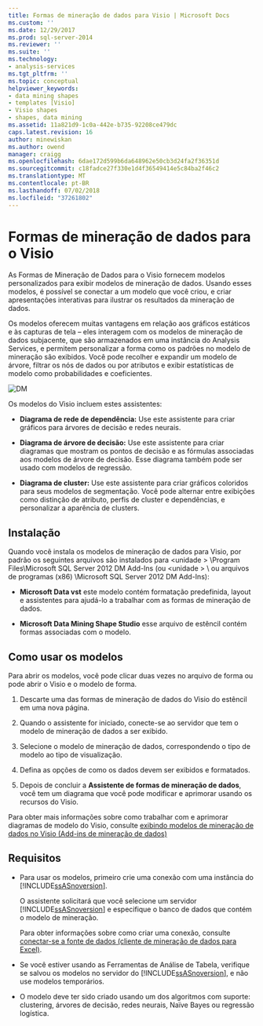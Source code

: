 ```yaml
---
title: Formas de mineração de dados para Visio | Microsoft Docs
ms.custom: ''
ms.date: 12/29/2017
ms.prod: sql-server-2014
ms.reviewer: ''
ms.suite: ''
ms.technology:
- analysis-services
ms.tgt_pltfrm: ''
ms.topic: conceptual
helpviewer_keywords:
- data mining shapes
- templates [Visio]
- Visio shapes
- shapes, data mining
ms.assetid: 11a821d9-1c0a-442e-b735-92208ce479dc
caps.latest.revision: 16
author: minewiskan
ms.author: owend
manager: craigg
ms.openlocfilehash: 6dae172d599b6da648962e50cb3d24fa2f36351d
ms.sourcegitcommit: c18fadce27f330e1d4f36549414e5c84ba2f46c2
ms.translationtype: MT
ms.contentlocale: pt-BR
ms.lasthandoff: 07/02/2018
ms.locfileid: "37261802"
---
```

# <a name="data-mining-shapes-for-visio"></a>Formas de mineração de dados para o Visio
  As Formas de Mineração de Dados para o Visio fornecem modelos personalizados para exibir modelos de mineração de dados. Usando esses modelos, é possível se conectar a um modelo que você criou, e criar apresentações interativas para ilustrar os resultados da mineração de dados.  
  
 Os modelos oferecem muitas vantagens em relação aos gráficos estáticos e às capturas de tela – eles interagem com os modelos de mineração de dados subjacente, que são armazenados em uma instância do Analysis Services, e permitem personalizar a forma como os padrões no modelo de mineração são exibidos. Você pode recolher e expandir um modelo de árvore, filtrar os nós de dados ou por atributos e exibir estatísticas de modelo como probabilidades e coeficientes.  
  
 ![DM](media/dm-stencil.gif "DM")  
  
 Os modelos do Visio incluem estes assistentes:  
  
-   **Diagrama de rede de dependência:** Use este assistente para criar gráficos para árvores de decisão e redes neurais.  
  
-   **Diagrama de árvore de decisão:** Use este assistente para criar diagramas que mostram os pontos de decisão e as fórmulas associadas aos modelos de árvore de decisão. Esse diagrama também pode ser usado com modelos de regressão.  
  
-   **Diagrama de cluster:** Use este assistente para criar gráficos coloridos para seus modelos de segmentação. Você pode alternar entre exibições como distinção de atributo, perfis de cluster e dependências, e personalizar a aparência de clusters.  
  
## <a name="installation"></a>Instalação  
 Quando você instala os modelos de mineração de dados para Visio, por padrão os seguintes arquivos são instalados para \<unidade > \Program Files\Microsoft SQL Server 2012 DM Add-Ins (ou \<unidade > \ ou arquivos de programas (x86) \Microsoft SQL Server 2012 DM Add-Ins):  
  
-   **Microsoft Data vst** este modelo contém formatação predefinida, layout e assistentes para ajudá-lo a trabalhar com as formas de mineração de dados.  
  
-   **Microsoft Data Mining Shape Studio** esse arquivo de estêncil contém formas associadas com o modelo.  
  
## <a name="how-to-use-the-templates"></a>Como usar os modelos  
 Para abrir os modelos, você pode clicar duas vezes no arquivo de forma ou pode abrir o Visio e o modelo de forma.  
  
1.  Descarte uma das formas de mineração de dados do Visio do estêncil em uma nova página.  
  
2.  Quando o assistente for iniciado, conecte-se ao servidor que tem o modelo de mineração de dados a ser exibido.  
  
3.  Selecione o modelo de mineração de dados, correspondendo o tipo de modelo ao tipo de visualização.  
  
4.  Defina as opções de como os dados devem ser exibidos e formatados.  
  
5.  Depois de concluir a **Assistente de formas de mineração de dados**, você tem um diagrama que você pode modificar e aprimorar usando os recursos do Visio.  
  
 Para obter mais informações sobre como trabalhar com e aprimorar diagramas de modelo do Visio, consulte [exibindo modelos de mineração de dados no Visio &#40;Add-ins de mineração de dados&#41;](viewing-data-mining-models-in-visio-data-mining-add-ins.md)  
  
## <a name="requirements"></a>Requisitos  
  
-   Para usar os modelos, primeiro crie uma conexão com uma instância do [!INCLUDE[ssASnoversion](../includes/ssasnoversion-md.md)].  
  
     O assistente solicitará que você selecione um servidor [!INCLUDE[ssASnoversion](../includes/ssasnoversion-md.md)] e especifique o banco de dados que contém o modelo de mineração.  
  
     Para obter informações sobre como criar uma conexão, consulte [conectar-se a fonte de dados &#40;cliente de mineração de dados para Excel&#41;](connect-to-source-data-data-mining-client-for-excel.md).  
  
-   Se você estiver usando as Ferramentas de Análise de Tabela, verifique se salvou os modelos no servidor do [!INCLUDE[ssASnoversion](../includes/ssasnoversion-md.md)], e não use modelos temporários.  
  
-   O modelo deve ter sido criado usando um dos algoritmos com suporte: clustering, árvores de decisão, redes neurais, Naïve Bayes ou regressão logística.  
  
  
